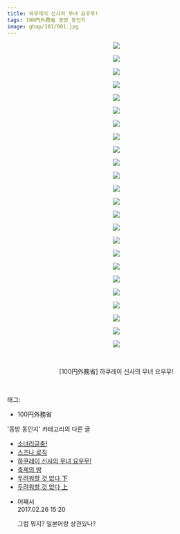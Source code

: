 ```yaml
---
title: 하쿠레이 신사의 무녀 요우무!
tags: 100円外務省 동방_동인지
image: ghap/101/001.jpg
---
```

<div class="article">
<p style="text-align: center; clear: none; float: none;"><img src="{{ site.nasurl }}/ghap/101/001.jpg"/></p>
<p style="text-align: center; clear: none; float: none;"><img src="{{ site.nasurl }}/ghap/101/002.jpg"/></p>
<p style="text-align: center; clear: none; float: none;"><img src="{{ site.nasurl }}/ghap/101/003.jpg"/></p>
<p style="text-align: center; clear: none; float: none;"><img src="{{ site.nasurl }}/ghap/101/004.jpg"/></p>
<p style="text-align: center; clear: none; float: none;"><img src="{{ site.nasurl }}/ghap/101/005.jpg"/></p>
<p style="text-align: center; clear: none; float: none;"><img src="{{ site.nasurl }}/ghap/101/006.jpg"/></p>
<p style="text-align: center; clear: none; float: none;"><img src="{{ site.nasurl }}/ghap/101/007.jpg"/></p>
<p style="text-align: center; clear: none; float: none;"><img src="{{ site.nasurl }}/ghap/101/008.jpg"/></p>
<p style="text-align: center; clear: none; float: none;"><img src="{{ site.nasurl }}/ghap/101/009.jpg"/></p>
<p style="text-align: center; clear: none; float: none;"><img src="{{ site.nasurl }}/ghap/101/010.jpg"/></p>
<p style="text-align: center; clear: none; float: none;"><img src="{{ site.nasurl }}/ghap/101/011.jpg"/></p>
<p style="text-align: center; clear: none; float: none;"><img src="{{ site.nasurl }}/ghap/101/012.jpg"/></p>
<p style="text-align: center; clear: none; float: none;"><img src="{{ site.nasurl }}/ghap/101/013.jpg"/></p>
<p style="text-align: center; clear: none; float: none;"><img src="{{ site.nasurl }}/ghap/101/014.jpg"/></p>
<p style="text-align: center; clear: none; float: none;"><img src="{{ site.nasurl }}/ghap/101/015.jpg"/></p>
<p style="text-align: center; clear: none; float: none;"><img src="{{ site.nasurl }}/ghap/101/016.jpg"/></p>
<p style="text-align: center; clear: none; float: none;"><img src="{{ site.nasurl }}/ghap/101/017.jpg"/></p>
<p style="text-align: center; clear: none; float: none;"><img src="{{ site.nasurl }}/ghap/101/018.jpg"/></p>
<p style="text-align: center; clear: none; float: none;"><img src="{{ site.nasurl }}/ghap/101/019.jpg"/></p>
<p style="text-align: center; clear: none; float: none;"><img src="{{ site.nasurl }}/ghap/101/020.jpg"/></p>
<p style="text-align: center; clear: none; float: none;"><img src="{{ site.nasurl }}/ghap/101/021.jpg"/></p>
<p style="text-align: center; clear: none; float: none;"><img src="{{ site.nasurl }}/ghap/101/022.jpg"/></p>
<p style="text-align: center; clear: none; float: none;"><img src="{{ site.nasurl }}/ghap/101/023.jpg"/></p>
<p style="text-align: center; clear: none; float: none;"><img src="{{ site.nasurl }}/ghap/101/024.jpg"/></p>
<p style="text-align: center; clear: none; float: none;"><br/></p>
<p style="text-align: center; clear: none; float: none;">[100円外務省] 하쿠레이 신사의 무녀 요우무!</p>
<p><br/></p>
</div><div class="tagTrail">
<p>태그: </p>
<ul>
<li>100円外務省</li>
</ul>
</div><div class="another">
<p>'동방 동인지' 카테고리의 다른 글</p>
<ul>
<li><a href="/2016-06-18-ghap_104">소녀리글충!</a></li>
<li><a href="/2016-06-18-ghap_102">스즈나 로직</a></li>
<li><a href="/2016-06-18-ghap_101">하쿠레이 신사의 무녀 요우무!</a></li>
<li><a href="/2016-06-16-ghap_100">축제의 밤</a></li>
<li><a href="/2016-06-16-ghap_99">두려워할 것 없다 下</a></li>
<li><a href="/2016-06-16-ghap_98">두려워할 것 없다 上</a></li>
</ul>
</div><div class="cb_module cb_fluid">
<div class="cb_wrt cb_profile">
<div class="comment">
<ul>
<li class="cb_thumb_off" id="comment14925690">
<div class="cb_comment_area">
<div class="cb_info_area">
<div class="cb_section">
<span class="cb_nick_name">어째서</span>
</div>
<div class="cb_section">
<span class="cb_date">2017.02.26 15:20 </span>
</div>
</div>
<div class="cb_dsc_comment">
<p class="cb_dsc">
											그럼 뭐지? 일본어랑 상관있나?
										</p>
</div>
</div></li>
</ul>
</div>
</div><!-- commentList close -->
</div>